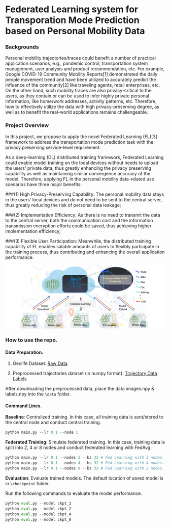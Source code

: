 # Federated Learning system for Transporation Mode Prediction based on Personal Mobility Data

### Backgrounds 

Personal mobility trajectories/traces could benefit a number of practical application scenarios, e.g., pandemic control, transportation system management, user analysis and product recommendation, etc. For example, 
Google COVID-19 Community Mobility Reports[1] demonstrated the daily people movement trend and have been utilized to accurately predict the influence of the community[2] like traveling agents, retail enterprises, etc. 
On the other hand, such mobility traces are also privacy-critical to the users, as they contain or can be used to infer highly private personal information, like home/work addresses, activity patterns, etc.
Therefore, how to effectively utilize the data with high privacy-preserving degree, as well as to benefit the real-world applications remains challengeable.

### Project Overview

In this project, we propose to apply the novel Federated Learning (FL)[3] framework to address the transportation mode prediction task with the privacy preserving service-level requirement. 
   
As a deep-learning (DL) distributed training framework, Federated Learning could enable model training on the local devices without needs to upload the users' private data, thus greatly enhancing the privacy preserving capability as well as maintaining similar convergence accuracy of the model.
    Therefore, applying FL in the personal mobility data-related use scenarios have three major benefits:

###(1) High Privacy-Preserving Capability: The personal mobility data stays in the users' local devices and do not need to be sent to the central server, thus greatly reducing the risk of personal data leakage;

###(2) Implementation Efficiency: As there is no need to transmit the data to the central server, both the communication cost and the information transmission encryption efforts could be saved, thus achieving higher implementation efficiency;

###(3) Flexible User Participation: Meanwhile, the distributed training capability of FL enables salable amounts of users to flexibly participate in the training process, thus contributing and enhancing the overall application performance.

![alt text](https://github.com/Mrxiaoyuer/Hackthon-GMU/blob/main/system.png?raw=true)


### How to use the repo.
#### Data Preparation.

1. Geolife Dataset: [Raw Data](https://www.microsoft.com/en-us/download/confirmation.aspx?id=52367)

2. Preprocessed trajectories dataset (in numpy format): 
    [Trajectory Data](https://drive.google.com/file/d/1rrGlzBsVu_sHs9n1K7OhB-jXkW8LCHNk/view?usp=sharing)   
     [Labels](https://drive.google.com/file/d/1vlGWDen3JP3sdIuJqzeA4AQNh9YprnDq/view?usp=sharing)

After downloading the preprocessed data, place the data images.npy & labels.npy into the `\data` folder.

 #### Command Lines.

**Baseline**: Centralized training. In this case, all training data is sent/stored to the central node and conduct central training.

```python
python main.py --lr 0.1 --node 1
```

 **Federated Training**: Simulate federated training. In this case, training data is split into 2, 4 or 8 nodes and conduct federated learning with FedAvg.
```python
python main.py --lr 0.1 --nodes 2 --bs 32 # Fed Learning with 2 nodes.
python main.py --lr 0.1 --nodes 4 --bs 32 # Fed Learning with 4 nodes.
python main.py --lr 0.1 --nodes 8 --bs 32 # Fed Learning with 2 nodes.
```
**Evaluation**: Evaluate trained models. The default location of saved model is in `\checkpoint` folder.  

Run the following commands to evaluate the model performance.

```python
python eval.py --model ckpt_1
python eval.py --model ckpt_2
python eval.py --model ckpt_4
python eval.py --model ckpt_8
```


